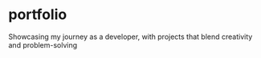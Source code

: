 # portfolio
Showcasing my journey as a developer, with projects that blend creativity and problem-solving
